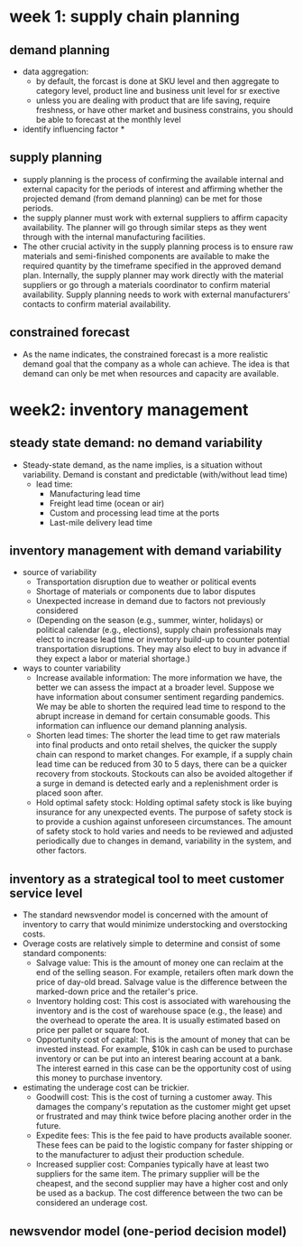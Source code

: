 # week 1: supply chain planning
## demand planning
* data aggregation: 
    * by default, the forcast is done at SKU level and then aggregate to category level, product line and business unit level for sr exective 
    * unless you are dealing with product that are life saving, require freshness, or have other market and business constrains, you should be able to forecast at the monthly level
* identify influencing factor
    * 
## supply planning
* supply planning is the process of confirming the available internal and external capacity for the periods of interest and affirming whether the projected demand (from demand planning) can be met for those periods.
* the supply planner must work with external suppliers to affirm capacity availability. The planner will go through similar steps as they went through with the internal manufacturing facilities.
* The other crucial activity in the supply planning process is to ensure raw materials and semi-finished components are available to make the required quantity by the timeframe specified in the approved demand plan. Internally, the supply planner may work directly with the material suppliers or go through a materials coordinator to confirm material availability. Supply planning needs to work with external manufacturers' contacts to confirm material availability.
## constrained forecast 
* As the name indicates, the constrained forecast is a more realistic demand goal that the company as a whole can achieve. The idea is that demand can only be met when resources and capacity are available. 

# week2: inventory management 
## steady state demand: no demand variability
* Steady-state demand, as the name implies, is a situation without variability. Demand is constant and predictable (with/without lead time)
    * lead time: 
        * Manufacturing lead time
        * Freight lead time (ocean or air)
        * Custom and processing lead time at the ports
        * Last-mile delivery lead time

## inventory management with demand variability
* source of variability
    * Transportation disruption due to weather or political events
    * Shortage of materials or components due to labor disputes
    * Unexpected increase in demand due to factors not previously considered
    * (Depending on the season (e.g., summer, winter, holidays) or political calendar (e.g., elections), supply chain professionals may elect to increase lead time or inventory build-up to counter potential transportation disruptions. They may also elect to buy in advance if they expect a labor or material shortage.)
* ways to counter variability
    * Increase available information: The more information we have, the better we can assess the impact at a broader level. Suppose we have information about consumer sentiment regarding pandemics. We may be able to shorten the required lead time to respond to the abrupt increase in demand for certain consumable goods. This information can influence our demand planning analysis.
    * Shorten lead times: The shorter the lead time to get raw materials into final products and onto retail shelves, the quicker the supply chain can respond to market changes. For example, if a supply chain lead time can be reduced from 30 to 5 days, there can be a quicker recovery from stockouts. Stockouts can also be avoided altogether if a surge in demand is detected early and a replenishment order is placed soon after.
    * Hold optimal safety stock: Holding optimal safety stock is like buying insurance for any unexpected events. The purpose of safety stock is to provide a cushion against unforeseen circumstances. The amount of safety stock to hold varies and needs to be reviewed and adjusted periodically due to changes in demand, variability in the system, and other factors.
## inventory as a strategical tool to meet customer service level
* The standard newsvendor model is concerned with the amount of inventory to carry that would minimize understocking and overstocking costs.
* Overage costs are relatively simple to determine and consist of some standard components:
    * Salvage value: This is the amount of money one can reclaim at the end of the selling season. For example, retailers often mark down the price of day-old bread. Salvage value is the difference between the marked-down price and the retailer's price.
    * Inventory holding cost: This cost is associated with warehousing the inventory and is the cost of warehouse space (e.g., the lease) and the overhead to operate the area. It is usually estimated based on price per pallet or square foot.
    * Opportunity cost of capital: This is the amount of money that can be invested instead. For example, $10k in cash can be used to purchase inventory or can be put into an interest bearing account at a bank. The interest earned in this case can be the opportunity cost of using this money to purchase inventory. 
* estimating the underage cost can be trickier.
    * Goodwill cost: This is the cost of turning a customer away. This damages the company's reputation as the customer might get upset or frustrated and may think twice before placing another order in the future.
    * Expedite fees: This is the fee paid to have products available sooner. These fees can be paid to the logistic company for faster shipping or to the manufacturer to adjust their production schedule.
    * Increased supplier cost: Companies typically have at least two suppliers for the same item. The primary supplier will be the cheapest, and the second supplier may have a higher cost and only be used as a backup. The cost difference between the two can be considered an underage cost.
## newsvendor model (one-period decision model)